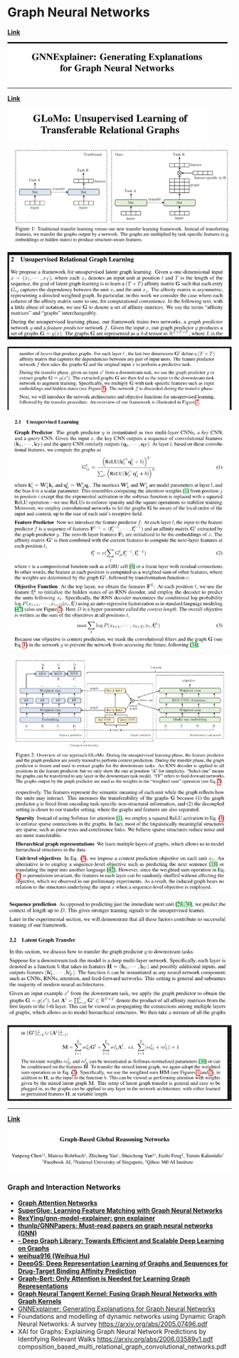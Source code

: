 # Graph Neural Networks

[**Link**](https://arxiv.org/abs/1903.03894)

![](../projects/images/2020-07-21-04-49-16.png)

---

[**Link**](https://papers.nips.cc/paper/8110-glomo-unsupervised-learning-of-transferable-relational-graphs.pdf)

![](../projects/images/2020-07-23-01-11-22.png)

![](../projects/images/2020-07-23-01-13-04.png)

![](../projects/images/2020-07-22-00-29-11.png)

![](../projects/images/2020-07-22-00-29-42.png)

![](../projects/images/2020-07-22-00-30-07.png)

![](../projects/images/2020-07-22-00-30-44.png)

![](../projects/images/2020-07-22-00-31-02.png)

![](../projects/images/2020-07-22-00-31-24.png)

---

[**Link**](https://openaccess.thecvf.com/content_CVPR_2019/papers/Chen_Graph-Based_Global_Reasoning_Networks_CVPR_2019_paper.pdf)

![](../projects/images/2020-07-22-01-58-53.png)

### Graph and Interaction Networks

- [**Graph Attention Networks**](https://arxiv.org/abs/1710.10903.pdf)
- [**SuperGlue: Learning Feature Matching with Graph Neural Networks**](https://arxiv.org/abs/1911.11763.pdf)
- [**RexYing/gnn-model-explainer: gnn explainer**](https://github.com/RexYing/gnn-model-explainer)
- [**thunlp/GNNPapers: Must-read papers on graph neural networks (GNN)**](https://github.com/thunlp/GNNPapers)
- [**- Deep Graph Library: Towards Efficient and Scalable Deep Learning on Graphs**](https://paperswithcode.com/paper/deep-graph-library-towards-efficient-and)
- [**weihua916 (Weihua Hu)**](https://github.com/weihua916)
- [**DeepGS: Deep Representation Learning of Graphs and Sequences for Drug-Target Binding Affinity Prediction**](https://paperswithcode.com/paper/deepgs-deep-representation-learning-of-graphs)
- [**Graph-Bert: Only Attention is Needed for Learning Graph Representations**](https://arxiv.org/abs/2001.05140v1.pdf)
- [**Graph Neural Tangent Kernel: Fusing Graph Neural Networks with Graph Kernels**](https://arxiv.org/abs/1905.13192.pdf)
- [GNNExplainer: Generating Explanations for Graph Neural Networks](https://arxiv.org/abs/1903.03894.pdf)
- Foundations and modelling of dynamic networks using Dynamic Graph Neural Networks: A survey https://arxiv.org/abs/2005.07496.pdf
- XAI for Graphs: Explaining Graph Neural Network Predictions by Identifying Relevant Walks https://arxiv.org/abs/2006.03589v1.pdf
  composition_based_multi_relational_graph_convolutional_networks.pdf
